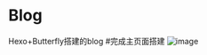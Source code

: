 # Blog
Hexo+Butterfly搭建的blog
#完成主页面搭建
![image](https://github.com/whocarewu/Blog/assets/107251034/3f1b7f77-9cb8-4371-877a-87bd872885a8)
